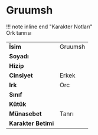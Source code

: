 # Gruumsh   
!!! note inline end "Karakter Notları"  
	Ork tanrısı     
  
|  |  |  
|---|---|  
| **İsim** | Gruumsh |  
| **Soyadı** |  |  
| **Hizip** |  |  
| **Cinsiyet** | Erkek |  
| **Irk** | Orc |  
| **Sınıf** |  |  
| **Kütük** |  |  
| **Münasebet** | Tanrı |  
| **Karakter Betimi** |  |  
  
  

